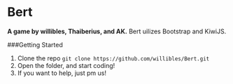 # Bert
**A game by willibles, Thaiberius, and AK.** Bert uilizes Bootstrap and KiwiJS.

###Getting Started
 1. Clone the repo `git clone https://github.com/willibles/Bert.git`
 2. Open the folder, and start coding!
 3. If you want to help, just pm us!
